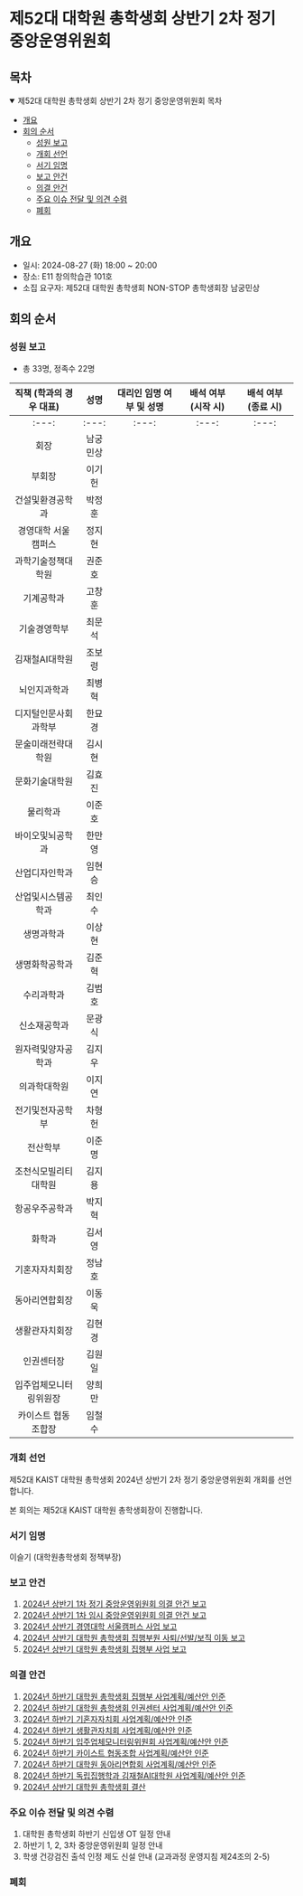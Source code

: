 제52대 대학원 총학생회 상반기 2차 정기 중앙운영위원회
===

## 목차
<details open>
<summary>제52대 대학원 총학생회 상반기 2차 정기 중앙운영위원회 목차</summary>
  
- [개요](#개요) 
- [회의 순서](#회의-순서) 
	- [성원 보고](#성원-보고) 
	- [개회 선언](#개회-선언) 
	- [서기 임명](#서기-임명) 
	- [보고 안건](#보고-안건) 
	- [의결 안건](#의결-안건) 
	- [주요 이슈 전달 및 의견 수렴](#주요-이슈-전달-및-의견-수렴) 
	- [폐회](#폐회) 
</details>

## 개요
- 일시: 2024-08-27 (화) 18:00 ~ 20:00
- 장소: E11 창의학습관 101호
- 소집 요구자: 제52대 대학원 총학생회 NON-STOP 총학생회장 남궁민상

## 회의 순서
### 성원 보고
- 총 33명, 정족수 22명

| 직책 (학과의 경우 대표) | 성명 | 대리인 임명 여부 및 성명 | 배석 여부 (시작 시) | 배석 여부 (종료 시) |
|:---:|:---:|:---:|:---:|:---:|
|:---:|:---:|:---:|:---:|:---:|
| 회장 | 남궁민상 |   |   |   |
| 부회장 | 이기헌 |   |   |   |
| 건설및환경공학과 | 박정훈 |   |   |   |
| 경영대학 서울캠퍼스 | 정지현 |   |   |   |
| 과학기술정책대학원 | 권준호 |   |   |   |
| 기계공학과 | 고창훈 |   |   |   |
| 기술경영학부 | 최문석 |   |   |   |
| 김재철AI대학원 | 조보령 |   |   |   |
| 뇌인지과학과 | 최병혁 |   |   |   |
| 디지털인문사회과학부 | 한묘경 |   |   |   |
| 문술미래전략대학원 | 김시현 |   |   |   |
| 문화기술대학원 | 김효진 |   |    |   |
| 물리학과 | 이준호 |   |    |   |
| 바이오및뇌공학과 | 한만영 |   |    |   |
| 산업디자인학과 | 임현승 |   |   |   |
| 산업및시스템공학과 | 최인수 |   |    |   |
| 생명과학과 | 이상현 |   |    |   |
| 생명화학공학과 | 김준혁 |   |   |   |
| 수리과학과 | 김범호 |   |     |   |
| 신소재공학과 | 문광식 |   |    |   |
| 원자력및양자공학과 | 김지우 |   |   |   |
| 의과학대학원 | 이지연 |   |    |   |
| 전기및전자공학부 | 차형헌 |  |    |   |
| 전산학부 | 이준명 |   |    |   |
| 조천식모빌리티대학원 | 김지용 |   |     |   |
| 항공우주공학과 | 박지혁 |   |   |   |
| 화학과 | 김서영 |   |   |   |
| 기혼자자치회장 | 정남호 |   |    |   |
| 동아리연합회장 | 이동욱 |   |    |   |
| 생활관자치회장 | 김현경 |   |    |   |
| 인권센터장 | 김원일 |   |    |   |
| 입주업체모니터링위원장 | 양희만 |   |     |   |
| 카이스트 협동조합장 | 임철수 |   |    |   |

### 개회 선언
제52대 KAIST 대학원 총학생회 2024년 상반기 2차 정기 중앙운영위원회 개회를 선언합니다. 

본 회의는 제52대 KAIST 대학원 총학생회장이 진행합니다.

### 서기 임명
이슬기 (대학원총학생회 정책부장)

### 보고 안건
1. [2024년 상반기 1차 정기 중앙운영위원회 의결 안건 보고](보고안건/agenda01.md)
2. [2024년 상반기 1차 임시 중앙운영위원회 의결 안건 보고](보고안건/agenda02.md)
3. [2024년 상반기 경영대학 서울캠퍼스 사업 보고](보고안건/agenda03.md)
4. [2024년 상반기 대학원 총학생회 집행부원 사퇴/선발/보직 이동 보고](보고안건/agenda04.md)
5. [2024년 상반기 대학원 총학생회 집행부 사업 보고](보고안건/agenda05.md)

### 의결 안건
1. [2024년 하반기 대학원 총학생회 집행부 사업계획/예산안 인준](의결안건/R-agenda01.md)
2. [2024년 하반기 대학원 총학생회 인권센터 사업계획/예산안 인준](의결안건/R-agenda02.md)
3. [2024년 하반기 기혼자자치회 사업계획/예산안 인준](의결안건/R-agenda03.md)
4. [2024년 하반기 생활관자치회 사업계획/예산안 인준](의결안건/R-agenda04.md)
5. [2024년 하반기 입주업체모니터링위원회 사업계획/예산안 인준](의결안건/R-agenda05.md)
6. [2024년 하반기 카이스트 협동조합 사업계획/예산안 인준](의결안건/R-agenda06.md)
7. [2024년 하반기 대학원 동아리연합회 사업계획/예산안 인준](의결안건/R-agenda07.md)
8. [2024년 하반기 독립집행학과 김재철AI대학원 사업계획/예산안 인준](의결안건/R-agenda08.md)
9. [2024년 상반기 대학원 총학생회 결산](의결안건/R-agenda09.md)


### 주요 이슈 전달 및 의견 수렴
1. 대학원 총학생회 하반기 신입생 OT 일정 안내
2. 하반기 1, 2, 3차 중앙운영위원회 일정 안내
3. 학생 건강검진 출석 인정 제도 신설 안내 (교과과정 운영지침 제24조의 2-5)
   
### 폐회
